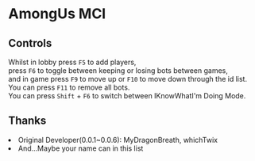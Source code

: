 # AmongUs MCI
## Controls

Whilst in lobby press `F5` to add players,<br>
press `F6` to toggle between keeping or losing bots between games,<br>
and in game press `F9` to move up or `F10` to move down through the id list.<br>
You can press `F11` to remove all bots.<br>
You can press `Shift` + `F6` to switch between IKnowWhatI'm Doing Mode.

## Thanks
<lu>
<li>
Original Developer(0.0.1~0.0.6): MyDragonBreath, whichTwix
</li>
<li>And...Maybe your name can in this list</li>
</lu>